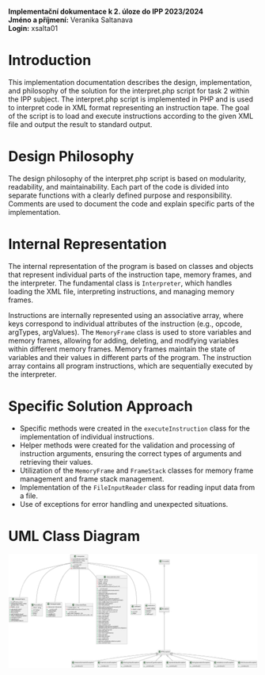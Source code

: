 **Implementační dokumentace k 2. úloze do IPP 2023/2024** <br>
**Jméno a příjmení:** Veranika Saltanava <br>
**Login:** xsalta01 <br>


# Introduction
This implementation documentation describes the design, implementation, and philosophy of the solution for the interpret.php script for task 2 within the IPP subject. The interpret.php script is implemented in PHP and is used to interpret code in XML format representing an instruction tape. The goal of the script is to load and execute instructions according to the given XML file and output the result to standard output.

# Design Philosophy

The design philosophy of the interpret.php script is based on modularity, readability, and maintainability. Each part of the code is divided into separate functions with a clearly defined purpose and responsibility. Comments are used to document the code and explain specific parts of the implementation.

# Internal Representation

The internal representation of the program is based on classes and objects that represent individual parts of the instruction tape, memory frames, and the interpreter. The fundamental class is `Interpreter`, which handles loading the XML file, interpreting instructions, and managing memory frames.

Instructions are internally represented using an associative array, where keys correspond to individual attributes of the instruction (e.g., opcode, argTypes, argValues). The `MemoryFrame` class is used to store variables and memory frames, allowing for adding, deleting, and modifying variables within different memory frames. Memory frames maintain the state of variables and their values in different parts of the program. The instruction array contains all program instructions, which are sequentially executed by the interpreter.

# Specific Solution Approach

- Specific methods were created in the `executeInstruction` class for the implementation of individual instructions.
- Helper methods were created for the validation and processing of instruction arguments, ensuring the correct types of arguments and retrieving their values.
- Utilization of the `MemoryFrame` and `FrameStack` classes for memory frame management and frame stack management.
- Implementation of the `FileInputReader` class for reading input data from a file.
- Use of exceptions for error handling and unexpected situations.

# UML Class Diagram


![ML Class Diagram](uml_interpet.png)


